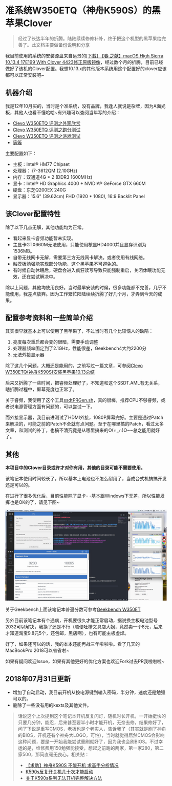 # 准系统W350ETQ（神舟K590S）的黑苹果Clover

> 经过了长达半年的折腾。陆陆续续修修补补，终于把这个机型的黑苹果给完善了。此文档主要做备份说明和分享

我目前使用的系统的安装源盘来自远景的[[下载] 【春.之献】macOS High Sierra 10.13.4 17E199 With Clover 4423修正原版镜像](http://bbs.pcbeta.com/forum.php?mod=viewthread&tid=1780088)，经过数个月的折腾，目前已经做好了该机的Clover配置。我想10.13.x的其他版本系统用这个配置好的clover应该都可以正常安装吧~

## 机器介绍

我是12年10月买的，当时是个准系统，没有品牌，我逢人就说是杂牌，因为A面光板，其他人也看不懂哈哈~有兴趣可以查阅当年写的介绍：

* [Clevo W350ETQ 评测之外观欣赏](https://www.whidy.net/clevo-w350etq-pictures.html)
* [Clevo W350ETQ 评测之跑分测试](http://www.whidy.net/clevo-w350etq-reviews-benchmark.html)
* [Clevo W350ETQ 评测之游戏测试](http://www.whidy.net/clevo-w350etq-reviews-games.html)
* [等等](https://www.whidy.net/?s=W350ET)

主要配置如下：

* 主板：Intel® HM77 Chipset
* 处理器： i7-3612QM (2.10GHz)
* 内存：双通道4G * 2 (DDR3 1600MHz)
* 显卡：Intel® HD Graphics 4000 + NVIDIA® GeForce GTX 660M
* 硬盘：东芝Q200EX 240G
* 显示器：15.6" (39.62cm)  FHD (1920 * 1080), 16:9 Backlit Panel

## 该Clover配置特性

除了以下几点无解，其他功能均为正常。

* 看起来显卡睿频功能暂未实现。
* 主显卡GTX660M无法使用，只能使用核显HD4000并且显存识别为1536MB。
* 自带无线网卡无解，需要第三方无线网卡解决。或者使用有线网络。
* 触摸板勉强能实现部分功能，这个黑苹果不可避免的。
* 有时候自动休眠后，硬盘会进入疯狂读写导致只能强制重启，关闭休眠功能无效，还在尝试解决中。

除以上问题，其他均使用良好。当时最早安装的时候，很多功能都不完善，几乎不能使用，我差点放弃。因为工作繁忙陆陆续续折腾了好几个月，才弄到今天的成果。

## 配置参考资料和一些简单介绍

其实很早就基本上可以使用了黑苹果了，不过当时有几个比较恼人的缺陷：

1. 亮度每次重启都会变的很暗，需要手动调整
1. 处理器频率固定到了2.1GHz，性能很差，Geekbench4大约2200分
1. 无法外接显示器

除了这几个问题，大概还是能用的，之前写过一篇文章，可参阅[Clevo W350ETQ(神舟K590S)安装黑苹果10.13总结](https://www.whidy.net/w350etq-k590s-install-hackintosh-macos-high-sierra-summary.html)

后来又折腾了一些时间，把睿频处理好了，不知道和这个SSDT.AML有无关系，瞎折腾过程中，屏幕亮度也正常了。

关于睿频，我使用了这个工具[ssdtPRGen.sh](https://github.com/Piker-Alpha/ssdtPRGen.sh)，真的很棒，推荐CPU不够睿频，或者说电源管理方面有问题的，可以尝试一下。

而外接显示器，我目前进测试了HDMI外接，1080P屏幕完好。主要是通过Patch来解决的，可能之前的Patch不全就有点问题。至于在哪里搞的Patch，看过太多文章，和测试的补丁，也搞不清究竟是从哪里搞来的O(∩_∩)O~~总之能用就好了。

## 其他

**本项目中的Clover目录或许才对你有用，其他的目录可能不需要使用。**

该笔记本使用时间较长了，所以基本上电池也不怎么耐用了，当成台式机搞搞开发还是可以的。

在进行了很多优化后，目前性能除了显卡- -基本跟Windows下无差，所以性能发挥也是OK的了，请见下图~

![效果预览](Assets/Overview.jpg)

关于Geekbench上面该笔记本普遍分数可参考[Geekbench W350ET](http://browser.geekbench.com/v4/cpu/search?q=w350et)

另外目前该笔记本有个通病，开机要很久才能正常启动，据说换主板电池型号2032可以解决，我换了还是不行（顺便吐槽文具店大姐，竟然卖一个8元，后来才知道淘宝9.8元5个，还包邮，黑店啊），也有可能主板虚焊。

好了，如果还可以的话，我的本本还能再战三年啦啦啦。看了几天的MacBookPro 2018可以省省啦~

如果有疑问欢迎Issue，如果有其他更好的优化方案也欢迎Fork过去PR我啦啦啦~

## 2018年07月31日更新

* 增加了自动启动，我目前开机从按电源键到输入密码，半分钟，速度还是勉强可以的。
* 删除了一些没有用的kexts及其他文件。

> 话说这个上次提到这个笔记本开机反复闪灯，随机时长开机，一开始挺快的只要几分钟，能忍，后来甚至要半小时才能开机，无奈去修，结果修好了，问了下说是重写CMOS，老板也是个老实人，告诉我了（其实就是刷了神舟的BIOS，开机还有个神舟大LOGO，可怕），当时就觉得居然CMOS会影响这种问题，要是一开始我能尝试重刷就好了，因为我也会刷BIOS。不过幸运的是，维修费用150勉强能接受，想起之前跑的两家，第一家280，第二家500，那简直毫无良心。相关贴：
> * [【求助】神舟K590S 不能开机 求高手分析情况](http://tieba.baidu.com/p/3625695588?fid=130154)
> * [K590s反复开关机几十次才能启动](http://tieba.baidu.com/p/5720566188?fid=130154)
> * [关于K590s系列无法开机完整解决方法](http://tieba.baidu.com/p/4689136374)